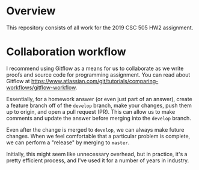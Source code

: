 # Overview
This repository consists of all work for the 2019 CSC 505 HW2 assignment.

# Collaboration workflow
I recommend using Gitflow as a means for us to collaborate as we write proofs and source code for programming assignment. You can read about Gitflow at https://www.atlassian.com/git/tutorials/comparing-workflows/gitflow-workflow.

Essentially, for a homework answer (or even just part of an answer), create a feature branch off of the `develop` branch, make your changes, push them up to origin, and open a pull request (PR). This can allow us to make comments and update the answer before merging into the `develop` branch.

Even after the change is merged to `develop`, we can always make future changes. When we feel comfortable that a particular problem is complete, we can perform a "release" by merging to `master`.

Initially, this might seem like unnecessary overhead, but in practice, it's a pretty efficient process, and I've used it for a number of years in industry.
